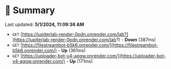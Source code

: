 # 📖 Summary
Last updated: **5/1/2024, 11:09:36 AM**

- `GET` [https://jupiterlab-render-0pdn.onrender.com/lab?](https://jupiterlab-render-0pdn.onrender.com/lab?) - **Down** (387ms)
- `GET` [https://filestreambot-b5k6.onrender.com/](https://filestreambot-b5k6.onrender.com/) - **Up** (361ms)
- `GET` [https://uploader-bot-v4-aggw.onrender.com/](https://uploader-bot-v4-aggw.onrender.com/) - **Up** (171ms)

